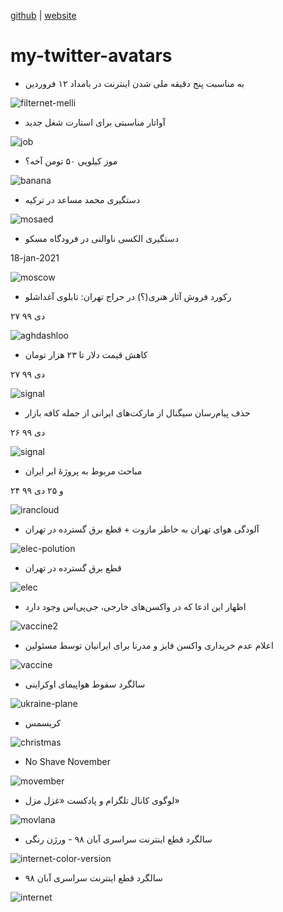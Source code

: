 [github](https://github.com/iamvee/my-twitter-avatars) | [website](http://iamv.ir/my-twitter-avatars)

# my-twitter-avatars


* به مناسبت پنج دقیقه ملی شدن اینترنت در بامداد ۱۲ فروردین

![filternet-melli](./static/avatar-filternet.png)


* آواتار مناسبتی برای استارت شغل جدید

![job](./static/avatar-new-job.png)


*  موز کیلویی ۵۰ تومن آخه؟

![banana](./static/avatar-banana.png)


*  دستگیری محمد مساعد در ترکیه

![mosaed](./static/avatar-mosaaed.png)


* دستگیری الکسی ناوالنی در فرودگاه مسکو

18-jan-2021

![moscow](./static/avatar-novichok.png)


* رکورد فروش آثار هنری(؟) در حراج تهران: تابلوی آغداشلو

۲۷ دی ۹۹

![aghdashloo](./static/avatar-aghdashloo.png)



* کاهش قیمت دلار تا ۲۳ هزار تومان 

۲۷ دی ۹۹

![signal](./static/avatar-dollar.png)





* حذف پیام‌رسان سیگنال از مارکت‌های ایرانی از جمله کافه بازار

۲۶ دی ۹۹

![signal](./static/avatar-bazar-signal.png)



* مباحث مربوط به پروژهٔ ابر ایران

۲۴ و ۲۵ دی ۹۹

![irancloud](./static/avatar-iran-cleoud.png)




* آلودگی هوای تهران به خاطر مازوت + قطع برق گسترده در تهران

![elec-polution](./static/avatarpol.png)




* قطع برق گسترده در تهران

![elec](./static/avatar-elec.png)


* اظهار این ادعا که در واکسن‌های خارجی، جی‌پی‌اس وجود دارد

![vaccine2](./static/avatar-gps2.png)



* اعلام عدم خریداری واکسن فایز و مدرنا برای ایرانیان توسط مسئولین

![vaccine](./static/avatar88.png)



* سالگرد سقوط هواپیمای اوکراینی

![ukraine-plane](./static/avatar9.png)


* کریسمس

![christmas](./static/avatar-ch.png)



* No Shave November

![movember](./static/avatar5.png)



* لوگوی کانال تلگرام و پادکست «غزل مزل»

![movlana](./static/movlana.png)


* سالگرد قطع اینترنت سراسری آبان ۹۸ - ورژن رنگی

![internet-color-version](./static/avatar3.png)


* سالگرد قطع اینترنت سراسری آبان ۹۸

![internet](./static/EmxiWThWMAM2gMr.png)

